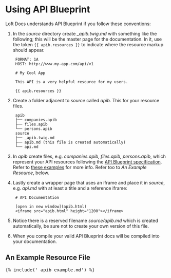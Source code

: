 # Using API Blueprint

Loft Docs understands API Blueprint if you follow these conventions:

1. In the _source_ directory create _\_apib.twig.md_ with something like the following; this will be the master page for the documentation.  In it, use the token `{{ apib.resources }}` to indicate where the resource markup should appear.

        FORMAT: 1A
        HOST: http://www.my-app.com/api/v1
        
        # My Cool App
        
        This API is a very helpful resource for my users.
        
        {{ apib.resources }}
        
1. Create a folder adjacent to _source_ called _apib_.  This for your resource files.
        
        apib
        ├── companies.apib
        ├── files.apib
        └── persons.apib
        source
        ├── _apib.twig.md
        ├── apib.md (this file is created automatically)
        └── api.md
        
1. In _apib_ create files, e.g. _companies.apib, files.apib, persons.apib_, which represent your API resources following the [API Blueprint specification](https://github.com/apiaryio/api-blueprint/blob/master/API%20Blueprint%20Specification.md).  Refer to [these examples](https://github.com/apiaryio/api-blueprint/tree/master/examples) for more info.  Refer too to _An Example Resource_, below.
1. Lastly create a wrapper page that uses an iframe and place it in _source_, e.g. _api.md_ with at least a title and a reference iframe:

        # API Documentation
        
        [open in new window](apib.html)
        <iframe src="apib.html" height="1200"></iframe>

1. Notice there is a reserved filename _source/apib.md_ which is created automatically, be sure not to create your own version of this file. 
1. When you compile your valid API Blueprint docs will be compiled into your documentation.

## An Example Resource File

<pre>
{% include('_apib_example.md') %}
</pre>
